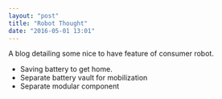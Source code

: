 ```yaml
---
layout: "post"
title: "Robot Thought"
date: "2016-05-01 13:01"
---
```


A blog detailing some nice to have feature of consumer robot.

+ Saving battery to get home.
+ Separate battery vault for mobilization
+ Separate modular component
